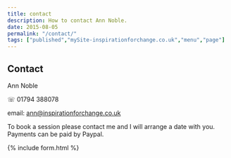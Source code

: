 ```yaml
---
title: contact
description: How to contact Ann Noble.
date: 2015-08-05
permalink: "/contact/"
tags: ["published","mySite-inspirationforchange.co.uk","menu","page"]
---
```

## Contact

Ann Noble

&#9743; 01794 388078

email: ann@inspirationforchange.co.uk

To book a session please contact me and I will arrange a date with you. Payments can be paid by Paypal.

{% include form.html %}

